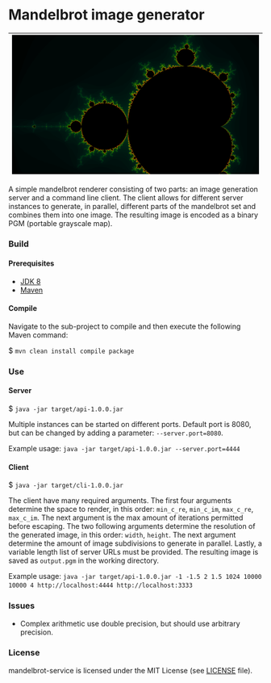 # Mandelbrot image generator

![](header.png) |
--------------- |

A simple mandelbrot renderer consisting of two parts: 
an image generation server and a command line client. The client allows for different server instances
to generate, in parallel, different parts of the mandelbrot set and combines them into one image.
The resulting image is encoded as a binary PGM (portable grayscale map).

### Build

#### Prerequisites

* [JDK 8](http://www.oracle.com/technetwork/java/javase/downloads/jdk8-downloads-2133151.html)
* [Maven](https://maven.apache.org/index.html)

#### Compile

Navigate to the sub-project to compile and then execute the following Maven command:

$ `mvn clean install compile package`

### Use

#### Server

$ `java -jar target/api-1.0.0.jar`

Multiple instances can be started on different ports. Default port is 8080, but can be changed by adding a parameter: 
`--server.port=8080`.

Example usage: `java -jar target/api-1.0.0.jar --server.port=4444` 

#### Client

$ `java -jar target/cli-1.0.0.jar`

The client have many required arguments. The first four arguments determine the space to render, in this order:
`min_c_re`, `min_c_im`, `max_c_re`, `max_c_im`.
The next argument is the max amount of iterations permitted before escaping.
The two following arguments determine the resolution of the generated image, in this order: `width`, `height`.
The next argument determine the amount of image subdivisions to generate in parallel. Lastly, a variable length list 
of server URLs must be provided. The resulting image is saved as `output.pgm` in the working directory.

Example usage: `java -jar target/api-1.0.0.jar -1 -1.5 2 1.5 1024 10000 10000 4 http://localhost:4444 http://localhost:3333` 

### Issues

* Complex arithmetic use double precision, but should use arbitrary precision.

### License

mandelbrot-service is licensed under the MIT License (see [LICENSE](./blob/master/LICENSE) file).